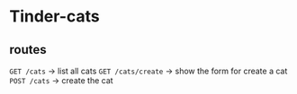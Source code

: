# Tinder-cats

## routes

`GET /cats` -> list all cats
`GET /cats/create` -> show the form for create a cat
`POST /cats` -> create the cat

